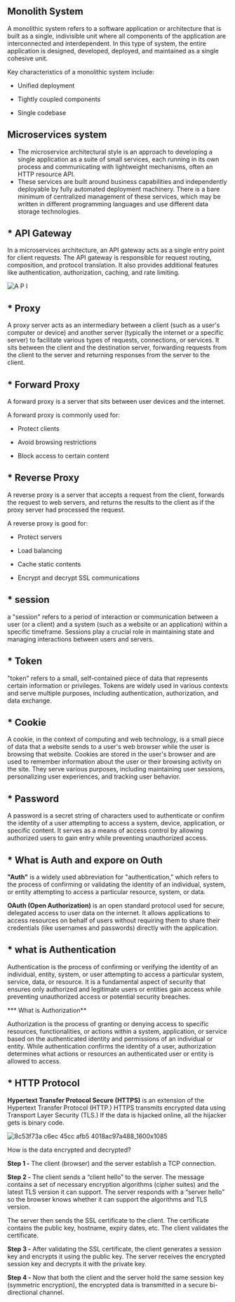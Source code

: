## Monolith System

A monolithic system refers to a software application or architecture that is built as a single, indivisible unit where all components of the application are interconnected and interdependent. In this type of system, the entire application is designed, developed, deployed, and maintained as a single cohesive unit.

Key characteristics of a monolithic system include:

* Unified deployment 

* Tightly coupled components 

* Single codebase 

## Microservices system

* The microservice architectural style is an approach to developing a single application as a suite of small services, each running in its own process and communicating with lightweight mechanisms, often an HTTP resource API. 
* These services are built around business capabilities and independently deployable by fully automated deployment machinery. There is a bare minimum of centralized management of these services, which may be written in different programming languages and use different data storage technologies. 



## * API Gateway 

In a microservices architecture, an API gateway acts as a single entry point for client requests. The API gateway is responsible for request routing, composition, and protocol translation. It also provides additional features like authentication, authorization, caching, and rate limiting.

![A P I](API.png)


## * Proxy 

A proxy server acts as an intermediary between a client (such as a user's computer or device) and another server (typically the internet or a specific server) to facilitate various types of requests, connections, or services. It sits between the client and the destination server, forwarding requests from the client to the server and returning responses from the server to the client.

## * Forward Proxy
A forward proxy is a server that sits between user devices and the internet.

A forward proxy is commonly used for: 

* Protect clients 

* Avoid browsing restrictions 

* Block access to certain content 

## * Reverse Proxy

A reverse proxy is a server that accepts a request from the client, forwards the request to web servers, and returns the results to the client as if the proxy server had processed the request.

A reverse proxy is good for:

* Protect servers 

* Load balancing 

* Cache static contents 

* Encrypt and decrypt SSL communications 

## * session

a "session" refers to a period of interaction or communication between a user (or a client) and a system (such as a website or an application) within a specific timeframe. Sessions play a crucial role in maintaining state and managing interactions between users and servers.

## * Token 

"token" refers to a small, self-contained piece of data that represents certain information or privileges. Tokens are widely used in various contexts and serve multiple purposes, including authentication, authorization, and data exchange.

## * Cookie

A cookie, in the context of computing and web technology, is a small piece of data that a website sends to a user's web browser while the user is browsing that website. Cookies are stored in the user's browser and are used to remember information about the user or their browsing activity on the site. They serve various purposes, including maintaining user sessions, personalizing user experiences, and tracking user behavior.

## * Password

A password is a secret string of characters used to authenticate or confirm the identity of a user attempting to access a system, device, application, or specific content. It serves as a means of access control by allowing authorized users to gain entry while preventing unauthorized access.

## * What is Auth and expore on Outh 

**"Auth"** is a widely used abbreviation for "authentication," which refers to the process of confirming or validating the identity of an individual, system, or entity attempting to access a particular resource, system, or data.

**OAuth (Open Authorization)** is an open standard protocol used for secure, delegated access to user data on the internet. It allows applications to access resources on behalf of users without requiring them to share their credentials (like usernames and passwords) directly with the application.

## * what is Authentication 

Authentication is the process of confirming or verifying the identity of an individual, entity, system, or user attempting to access a particular system, service, data, or resource. It is a fundamental aspect of security that ensures only authorized and legitimate users or entities gain access while preventing unauthorized access or potential security breaches.

*** What is Authorization**

Authorization is the process of granting or denying access to specific resources, functionalities, or actions within a system, application, or service based on the authenticated identity and permissions of an individual or entity. While authentication confirms the identity of a user, authorization determines what actions or resources an authenticated user or entity is allowed to access.

## * HTTP Protocol 

**Hypertext Transfer Protocol Secure (HTTPS)** is an extension of the Hypertext Transfer Protocol (HTTP.) HTTPS transmits encrypted data using Transport Layer Security (TLS.) If the data is hijacked online, all the hijacker gets is binary code.

![8c53f73a c6ec 45cc afb5 4018ac97a488_1600x1085](8c53f73a-c6ec-45cc-afb5-4018ac97a488_1600x1085.png)

How is the data encrypted and decrypted?

**Step 1 -** The client (browser) and the server establish a TCP connection.

**Step 2 -** The client sends a “client hello” to the server. The message contains a set of necessary encryption algorithms (cipher suites) and the latest TLS version it can support. The server responds with a “server hello” so the browser knows whether it can support the algorithms and TLS version.

The server then sends the SSL certificate to the client. The certificate contains the public key, hostname, expiry dates, etc. The client validates the certificate. 

**Step 3 -** After validating the SSL certificate, the client generates a session key and encrypts it using the public key. The server receives the encrypted session key and decrypts it with the private key. 

**Step 4 -** Now that both the client and the server hold the same session key (symmetric encryption), the encrypted data is transmitted in a secure bi-directional channel.